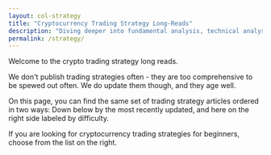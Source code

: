 ```yaml
---
layout: col-strategy
title: "Cryptocurrency Trading Strategy Long-Reads"
description: "Diving deeper into fundamental analysis, technical analysis in cryptocurrency trading and crypto trading strategies."
permalink: /strategy/
---
```


Welcome to the crypto trading strategy long reads.

We don't publish trading strategies often - they are too comprehensive to be spewed out often.
We do update them though, and they age well.

On this page, you can find the same set of trading strategy articles ordered in two ways: Down below by the most recently updated, and here on the right side labeled by difficulty.

If you are looking for cryptocurrency trading strategies for beginners, choose from the list on the right.
